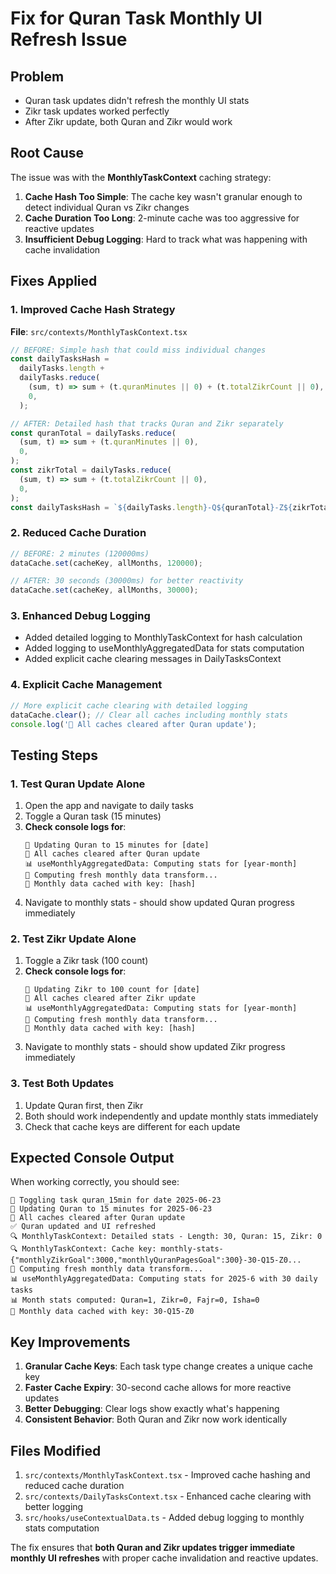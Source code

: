 # Fix for Quran Task Monthly UI Refresh Issue

## Problem

- Quran task updates didn't refresh the monthly UI stats
- Zikr task updates worked perfectly
- After Zikr update, both Quran and Zikr would work

## Root Cause

The issue was with the **MonthlyTaskContext** caching strategy:

1. **Cache Hash Too Simple**: The cache key wasn't granular enough to detect individual Quran vs Zikr changes
2. **Cache Duration Too Long**: 2-minute cache was too aggressive for reactive updates
3. **Insufficient Debug Logging**: Hard to track what was happening with cache invalidation

## Fixes Applied

### 1. Improved Cache Hash Strategy

**File**: `src/contexts/MonthlyTaskContext.tsx`

```typescript
// BEFORE: Simple hash that could miss individual changes
const dailyTasksHash =
  dailyTasks.length +
  dailyTasks.reduce(
    (sum, t) => sum + (t.quranMinutes || 0) + (t.totalZikrCount || 0),
    0,
  );

// AFTER: Detailed hash that tracks Quran and Zikr separately
const quranTotal = dailyTasks.reduce(
  (sum, t) => sum + (t.quranMinutes || 0),
  0,
);
const zikrTotal = dailyTasks.reduce(
  (sum, t) => sum + (t.totalZikrCount || 0),
  0,
);
const dailyTasksHash = `${dailyTasks.length}-Q${quranTotal}-Z${zikrTotal}`;
```

### 2. Reduced Cache Duration

```typescript
// BEFORE: 2 minutes (120000ms)
dataCache.set(cacheKey, allMonths, 120000);

// AFTER: 30 seconds (30000ms) for better reactivity
dataCache.set(cacheKey, allMonths, 30000);
```

### 3. Enhanced Debug Logging

- Added detailed logging to MonthlyTaskContext for hash calculation
- Added logging to useMonthlyAggregatedData for stats computation
- Added explicit cache clearing messages in DailyTasksContext

### 4. Explicit Cache Management

```typescript
// More explicit cache clearing with detailed logging
dataCache.clear(); // Clear all caches including monthly stats
console.log('🧹 All caches cleared after Quran update');
```

## Testing Steps

### 1. Test Quran Update Alone

1. Open the app and navigate to daily tasks
2. Toggle a Quran task (15 minutes)
3. **Check console logs for**:
   ```
   🔄 Updating Quran to 15 minutes for [date]
   🧹 All caches cleared after Quran update
   📊 useMonthlyAggregatedData: Computing stats for [year-month]
   🔄 Computing fresh monthly data transform...
   💾 Monthly data cached with key: [hash]
   ```
4. Navigate to monthly stats - should show updated Quran progress immediately

### 2. Test Zikr Update Alone

1. Toggle a Zikr task (100 count)
2. **Check console logs for**:
   ```
   🔄 Updating Zikr to 100 count for [date]
   🧹 All caches cleared after Zikr update
   📊 useMonthlyAggregatedData: Computing stats for [year-month]
   🔄 Computing fresh monthly data transform...
   💾 Monthly data cached with key: [hash]
   ```
3. Navigate to monthly stats - should show updated Zikr progress immediately

### 3. Test Both Updates

1. Update Quran first, then Zikr
2. Both should work independently and update monthly stats immediately
3. Check that cache keys are different for each update

## Expected Console Output

When working correctly, you should see:

```
🔄 Toggling task quran_15min for date 2025-06-23
🔄 Updating Quran to 15 minutes for 2025-06-23
🧹 All caches cleared after Quran update
✅ Quran updated and UI refreshed
🔍 MonthlyTaskContext: Detailed stats - Length: 30, Quran: 15, Zikr: 0
🔍 MonthlyTaskContext: Cache key: monthly-stats-{"monthlyZikrGoal":3000,"monthlyQuranPagesGoal":300}-30-Q15-Z0...
🔄 Computing fresh monthly data transform...
📊 useMonthlyAggregatedData: Computing stats for 2025-6 with 30 daily tasks
📊 Month stats computed: Quran=1, Zikr=0, Fajr=0, Isha=0
💾 Monthly data cached with key: 30-Q15-Z0
```

## Key Improvements

1. **Granular Cache Keys**: Each task type change creates a unique cache key
2. **Faster Cache Expiry**: 30-second cache allows for more reactive updates
3. **Better Debugging**: Clear logs show exactly what's happening
4. **Consistent Behavior**: Both Quran and Zikr now work identically

## Files Modified

1. `src/contexts/MonthlyTaskContext.tsx` - Improved cache hashing and reduced cache duration
2. `src/contexts/DailyTasksContext.tsx` - Enhanced cache clearing with better logging
3. `src/hooks/useContextualData.ts` - Added debug logging to monthly stats computation

The fix ensures that **both Quran and Zikr updates trigger immediate monthly UI refreshes** with proper cache invalidation and reactive updates.
